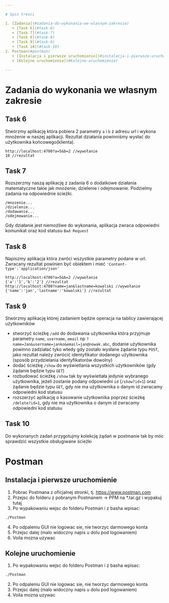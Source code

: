```yaml
---

# Spis tresci

1. [Zadania](#zadania-do-wykonania-we-wlasnym-zakresie)
   + [Task 6](#task-6)
   + [Task 7](#task-7)
   + [Task 8](#task-8)
   + [Task 9](#task-9)
   + [Task 10](#task-10)
2. Postman(#postman)
   + [Instalacja i pierwsze uruchomienie](#instalacja-i-pierwsze-uruchomienie)
   + [Kolejne uruchomienie](#kolejne-uruchomienie)

---
```


# Zadania do wykonania we własnym zakresie

## Task 6

Stwórzmy aplikację która pobiera 2 parametry `a` i `b` z adresu url i wykona mnożenie w naszej aplikacji. Rezultat działania powinniśmy wysłać do użytkownika końcowego(klienta). 

```
http://localhost:4700?a=5&b=2 //wywołanie
10 //rezultat
```
## Task 7

Rozszerzmy naszą aplikację z zadania 6 o dodatkowe działania matematyczne takie jak mnożenie, dzielenie i odejmowanie. Podzielmy zadania na odpowiednie ścieżki.

```
/mnozenie...
/dzielenie...
/dodawanie...
/odejmowanie...
```

Gdy działanie jest niemożliwe do wykonania, aplikacja zwraca odpowiedni komunikat oraz kod statusu `Bad Request`

## Task 8

Napiszmy aplikacja która zwróci wszystkie parametry podane w url. Zwracany rezultat powinien być obiektem i mieć `'Content-type':'application/json'`

```
http://localhost:4700?a=5&b=2 //wywołanie
{'a':'1','b':'2'} //rezultat
http://localhost:4700?name=jan&lastname=kowalski //wywołanie
{'name':'jan','lastname':'kowalski'} //rezultat
```

## Task 9

Stwórzmy aplikację której zadaniem będzie operacja na tablicy zawierającej użytkowników

- stworzyć ścieżkę `/add` do dodawania użytkownika która przyjmuje parametry `name`, `username`, `email` np `?name=Jan&username=janko&email=jan@nowak.abc`, dodanie użytkownika powinno zadziałać tyko wtedy gdy zostało wysłane żądanie typu `POST`, jako rezultat należy zwrócić identyfikator dodanego użytkownika (sposób przydzielania identyfikatorów dowolny)
- dodać ścieżkę `/show` do wyświetlania wszystkich użytkowników (gdy żądanie będzie typu `GET`)
- rozbudować ścieżkę `/show` tak by wyświetlała jedynie wybranego użytkownika, jeżeli zostanie podany odpowiedni `id` (`/show?id=1`) oraz żądanie będzie typu `GET`, gdy nie ma użytkownika o danym id zwracamy odpowiedni kod statusu
- rozszerzyć aplikację o kasowanie użytkownika poprzez ścieżkę `/delete?id=1`, gdy nie ma użytkownika o danym id zwracamy odpowiedni kod statusu

## Task 10

Do wykonanych zadań przygotujmy kolekcję żądań w postmanie tak by móc sprawdzić wszystkie obsługiwane ścieżki

# Postman

## Instalacja i pierwsze uruchomienie

1. Pobrac Postmana z oficjalnej stronki, tj. https://www.postman.com 
2. Przejsc do folderu z pobranym Postmanem -> PPM na *.tar.gz i wypakuj tutaj
3. Po wypakowaniu wejsc do folderu Postman i z basha wpisac:

```bash
./Postman
```
4. Po odpaleniu GUI nie logowac sie, nie tworzyc darmowego konta
5. Przejsc dalej (malo widoczny napis u dolu pod logowaniem)
6. Voila mozna uzywac

## Kolejne uruchomienie

1. Po wypakowaniu wejsc do folderu Postman i z basha wpisac:

```bash
./Postman
```
2. Po odpaleniu GUI nie logowac sie, nie tworzyc darmowego konta
3. Przejsc dalej (malo widoczny napis u dolu pod logowaniem)
4. Voila mozna uzywac
